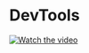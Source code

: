 # DevTools
[![Watch the video](https://user-images.githubusercontent.com/110334820/215275098-f9177aaa-cc04-4efc-a258-8774f9809446.png)](https://www.youtube.com/watch?v=iHI9cG3GwBI)


